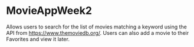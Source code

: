 # MovieAppWeek2
Allows users to search for the list of movies matching a keyword using the API from https://www.themoviedb.org/. Users can also add a movie to their Favorites and view it later.
